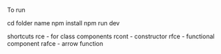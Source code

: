 To run

  cd folder name
  npm install
  npm run dev



  shortcuts 
  rce - for class components 
  rcont - constructor 
  rfce - functional component
  rafce - arrow function 